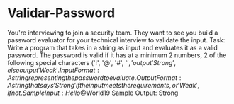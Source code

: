 # Validar-Password
You're interviewing to join a security team. They want to see you build a password evaluator for your technical interview to validate the input. 
Task: Write a program that takes in a string as input and evaluates it as a valid password. The password is valid if it has at a minimum 2 numbers, 
2 of the following special characters ('!', '@', '#', '$', '%', '&', '*'), and a length of at least 7 characters. If the password passes the check, 
output 'Strong', else output 'Weak'. Input Format: A string representing the password to evaluate. Output Format: A string that says
'Strong' if the input meets the requirements, or 'Weak', if not. Sample Input: Hello@$World19 Sample Output: Strong
